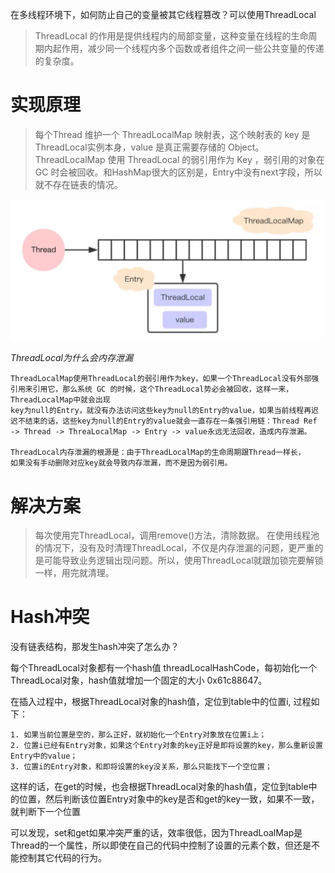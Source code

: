 在多线程环境下，如何防止自己的变量被其它线程篡改？可以使用ThreadLocal

> ThreadLocal 的作用是提供线程内的局部变量，这种变量在线程的生命周期内起作用，减少同一个线程内多个函数或者组件之间一些公共变量的传递的复杂度。

# 实现原理

> 每个Thread 维护一个 ThreadLocalMap 映射表，这个映射表的 key 是 ThreadLocal实例本身，value 是真正需要存储的 Object。ThreadLocalMap 使用 ThreadLocal 的弱引用作为 Key ，弱引用的对象在 GC 时会被回收。和HashMap很大的区别是，Entry中没有next字段，所以就不存在链表的情况。

![](../media/15166770380634.jpg)

*ThreadLocal为什么会内存泄漏*

```
ThreadLocalMap使用ThreadLocal的弱引用作为key，如果一个ThreadLocal没有外部强引用来引用它，那么系统 GC 的时候，这个ThreadLocal势必会被回收，这样一来，ThreadLocalMap中就会出现
key为null的Entry，就没有办法访问这些key为null的Entry的value，如果当前线程再迟迟不结束的话，这些key为null的Entry的value就会一直存在一条强引用链：Thread Ref -> Thread -> ThreaLocalMap -> Entry -> value永远无法回收，造成内存泄漏。

ThreadLocal内存泄漏的根源是：由于ThreadLocalMap的生命周期跟Thread一样长，
如果没有手动删除对应key就会导致内存泄漏，而不是因为弱引用。
```

# 解决方案

> 每次使用完ThreadLocal，调用remove()方法，清除数据。
在使用线程池的情况下，没有及时清理ThreadLocal，不仅是内存泄漏的问题，更严重的是可能导致业务逻辑出现问题。所以，使用ThreadLocal就跟加锁完要解锁一样，用完就清理。

# Hash冲突

没有链表结构，那发生hash冲突了怎么办？

>
每个ThreadLocal对象都有一个hash值 threadLocalHashCode，每初始化一个ThreadLocal对象，hash值就增加一个固定的大小 0x61c88647。
> 
在插入过程中，根据ThreadLocal对象的hash值，定位到table中的位置i, 过程如下： 
```
1. 如果当前位置是空的，那么正好，就初始化一个Entry对象放在位置i上； 
2. 位置i已经有Entry对象，如果这个Entry对象的key正好是即将设置的key，那么重新设置Entry中的value； 
3. 位置i的Entry对象，和即将设置的key没关系，那么只能找下一个空位置；
```
>
这样的话，在get的时候，也会根据ThreadLocal对象的hash值，定位到table中的位置，然后判断该位置Entry对象中的key是否和get的key一致，如果不一致，就判断下一个位置
>
可以发现，set和get如果冲突严重的话，效率很低，因为ThreadLoalMap是Thread的一个属性，所以即使在自己的代码中控制了设置的元素个数，但还是不能控制其它代码的行为。


